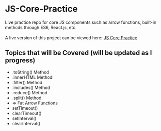 # JS-Core-Practice
Live practice repo for core JS components such as arrow functions, built-in methods through ES6, React.js, etc.</br></br>
A live version of this project can be viewed here: <a href="https://shelbourn.github.io/JS-Core-Practice/" target="_blank">JS Core Practice</a>

## Topics that will be Covered (will be updated as I progress)
* .toString() Method
* .innerHTML Method
* .filter() Method
* .includes() Method
* .reduce() Method
* .split() Method
* => Fat Arrow Functions
* setTimeout()
* clearTimeout()
* setInterval()
* clearInterval()
